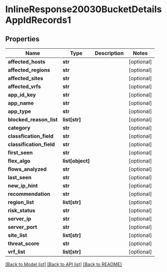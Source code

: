 # InlineResponse20030BucketDetailsAppIdRecords1

## Properties
Name | Type | Description | Notes
------------ | ------------- | ------------- | -------------
**affected_hosts** | **str** |  | [optional] 
**affected_regions** | **str** |  | [optional] 
**affected_sites** | **str** |  | [optional] 
**affected_vrfs** | **str** |  | [optional] 
**app_id_key** | **str** |  | [optional] 
**app_name** | **str** |  | [optional] 
**app_type** | **str** |  | [optional] 
**blocked_reason_list** | **list[str]** |  | [optional] 
**category** | **str** |  | [optional] 
**classfication_field** | **str** |  | [optional] 
**classification_field** | **str** |  | [optional] 
**first_seen** | **str** |  | [optional] 
**flex_algo** | **list[object]** |  | [optional] 
**flows_analyzed** | **str** |  | [optional] 
**last_seen** | **str** |  | [optional] 
**new_ip_hint** | **str** |  | [optional] 
**recommendation** | **str** |  | [optional] 
**region_list** | **list[str]** |  | [optional] 
**risk_status** | **str** |  | [optional] 
**server_ip** | **str** |  | [optional] 
**server_port** | **str** |  | [optional] 
**site_list** | **list[str]** |  | [optional] 
**threat_score** | **str** |  | [optional] 
**vrf_list** | **list[str]** |  | [optional] 

[[Back to Model list]](../README.md#documentation-for-models) [[Back to API list]](../README.md#documentation-for-api-endpoints) [[Back to README]](../README.md)

